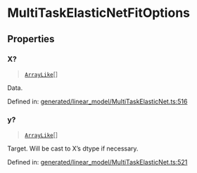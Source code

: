 # MultiTaskElasticNetFitOptions

## Properties

### X?

> [`ArrayLike`](../types/ArrayLike.md)[]

Data.

Defined in:  [generated/linear\_model/MultiTaskElasticNet.ts:516](https://github.com/transitive-bullshit/scikit-learn-ts/blob/b59c1ff/packages/sklearn/src/generated/linear_model/MultiTaskElasticNet.ts#L516)

### y?

> [`ArrayLike`](../types/ArrayLike.md)[]

Target. Will be cast to X’s dtype if necessary.

Defined in:  [generated/linear\_model/MultiTaskElasticNet.ts:521](https://github.com/transitive-bullshit/scikit-learn-ts/blob/b59c1ff/packages/sklearn/src/generated/linear_model/MultiTaskElasticNet.ts#L521)
